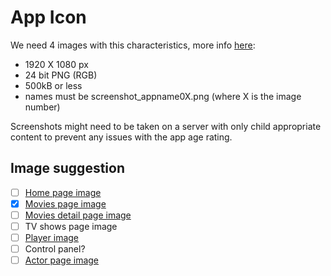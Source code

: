 # App Icon

We need 4 images with this characteristics, more info [here](https://developer.samsung.com/smarttv/design/app-icons-and-screenshots.html#App-Screenshot):

- 1920 X 1080 px
- 24 bit PNG (RGB)
- 500kB or less
- names must be screenshot_appname0X.png (where X is the image number)

Screenshots might need to be taken on a server with only child appropriate content to prevent any issues with the app age rating.

## Image suggestion

- [ ] [Home page image](./screenshot_jellyfin01.png)
- [X] [Movies page image](./screenshot_jellyfin02.png)
- [ ] [Movies detail page image](./screenshot_jellyfin03.png)
- [ ] TV shows page image
- [ ] [Player image](./screenshot_jellyfin04.png)
- [ ] Control panel?
- [ ] [Actor page image](./screenshot_jellyfin05.png)
